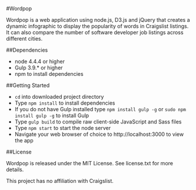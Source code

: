 #Wordpop

Wordpop is a web application using node.js, D3.js and jQuery that creates a dynamic infographic to display the popularity of words in Craigslist listings. It can also compare the number of software developer job listings across different cities.

##Dependencies

* node 4.4.4 or higher
* Gulp 3.9.* or higher 
* npm to install dependencies

##Getting Started

* `cd` into downloaded project directory
* Type `npm install` to install dependencies
* If you do not have Gulp installed type `npm install gulp -g` or `sudo npm install gulp -g` to install Gulp
* Type `gulp build` to compile raw client-side JavaScript and Sass files
* Type `npm start` to start the node server
* Navigate your web browser of choice to http://localhost:3000 to view the app

##License

Wordpop is released under the MIT License. See license.txt for more details.

This project has no affiliation with Craigslist.